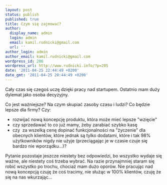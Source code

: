 ```yaml
---
layout: post
status: publish
published: true
title: Czym się zajmować?
author:
  display_name: admin
  login: admin
  email: kamil.rudnicki@gmail.com
  url: ''
author_login: admin
author_email: kamil.rudnicki@gmail.com
wordpress_id: 206
wordpress_url: http://www.rudnicki.info/?p=205
date: '2011-04-25 22:44:49 +0200'
date_gmt: '2011-04-25 20:44:49 +0200'
---
```

<p>Cały czas się czegoś uczę dzięki pracy nad startupem. Ostatnio mam duży dylemat jako osoba decyzyjny.</p>
<p>Co jest ważniejsze? Na czym skupiać zasoby czasu i ludzi? Co będzie lepsze dla firmy? Czy:</p>
<ul>
<li>rozwijać nową koncepcję produktu, która może mieć lepsze "wzięcie"</li>
<li>czy sprzedawać to co już mamy, żeby zarabiać szybko kasę</li>
<li>czy  za wszelką cenę dopinać funkcjonalności na "życzenie" dla obecnych klientów, które jednak są tylko dodatami, które i tak 98% użytkowników nigdy nie użyje (przeciągając je w czasie czuje się bardzo nie wporządku...)?</li>
</ul>
<p>Pytanie pozostaje jeszcze niestety bez odpowiedzi, bo wszystko wydaje się ważne, ale niestety coś trzeba wybrać. Na razie przynajmniej staram się robić wszystko po trochu, chociaż mam dużo oporów. Nie pracując nad nową koncepcją czuję że coś tracimy, nie służąc w 100% klientów, czuję że się na nas wkurzając...</p>
